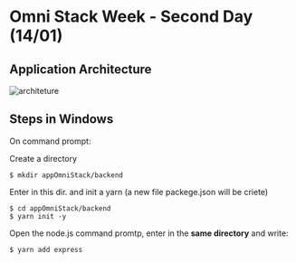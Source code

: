 # Omni Stack Week - Second Day (14/01)

## Application Architecture

![architeture](https://user-images.githubusercontent.com/46378210/72550799-44356a80-3872-11ea-8e88-7f48592fdeea.PNG)

## Steps in Windows 

On command prompt:

Create a directory 
```
$ mkdir appOmniStack/backend
```

Enter in this dir. and init a yarn (a new file packege.json will be criete)
```
$ cd appOmniStack/backend
$ yarn init -y
```

Open the node.js command promtp, enter in the **same directory** and write: 
```
$ yarn add express
```





